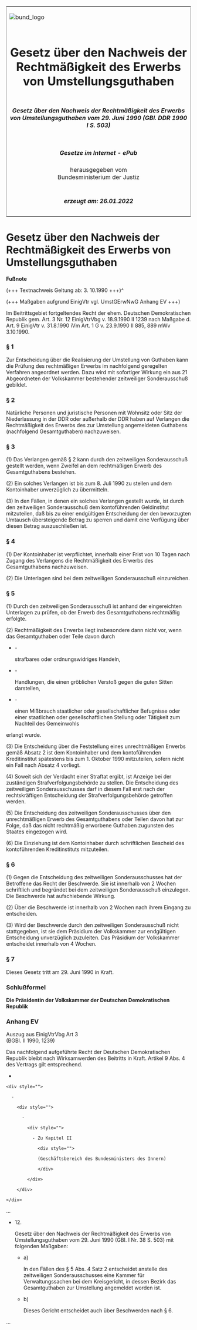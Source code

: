 <span id="DECKBLATT.html"></span>

<table border="0" frame="border" width="100%">

<tr valign="top">

<td align="left">

![bund\_logo](BfJ_2021_Web_de_de.gif)

</td>

<td align="right">

 

</td>

</tr>

<tr align="center" valign="middle">

<td colspan="2">

# Gesetz über den Nachweis der Rechtmäßigkeit des Erwerbs von Umstellungsguthaben

</td>

</tr>

<tr align="center" valign="middle">

<td colspan="2">

##### Gesetz über den Nachweis der Rechtmäßigkeit des Erwerbs von Umstellungsguthaben vom 29. Juni 1990 (GBl. DDR 1990 I S. 503)

</td>

</tr>

<tr align="center" valign="middle">

<td colspan="2">

  
  

##### Gesetze im Internet - ePub  
  
herausgegeben vom  
Bundesministerium der Justiz

</td>

</tr>

<tr align="center" valign="bottom">

<td colspan="2">

  
  

##### erzeugt am: 26.01.2022

</td>

</tr>

</table>

<span id="DDNR005030990.html"></span>

# Gesetz über den Nachweis der Rechtmäßigkeit des Erwerbs von Umstellungsguthaben

<div>

  
**Fußnote**

<div class="jnhtml">

<div>

<div class="jurAbsatz">

(+++ Textnachweis Geltung ab: 3. 10.1990 +++)^

</div>

<div class="jurAbsatz">

  
(+++ Maßgaben aufgrund EinigVtr vgl. UmstGErwNwG Anhang EV +++)

</div>

<div class="jurAbsatz">

  
Im Beitrittsgebiet fortgeltendes Recht der ehem. Deutschen
Demokratischen Republik gem. Art. 3 Nr. 12 EinigVtrVbg v. 18.9.1990 II
1239 nach Maßgabe d. Art. 9 EinigVtr v. 31.8.1990 iVm Art. 1 G v.
23.9.1990 II 885, 889 mWv 3.10.1990.

</div>

</div>

</div>

</div>

<span id="DDNR005030990BJNE000100314.html"></span>

### § 1  

<div>

<div class="jnhtml">

<div>

<div class="jurAbsatz">

Zur Entscheidung über die Realisierung der Umstellung von Guthaben kann
die Prüfung des rechtmäßigen Erwerbs im nachfolgend geregelten Verfahren
angeordnet werden. Dazu wird mit sofortiger Wirkung ein aus 21
Abgeordneten der Volkskammer bestehender zeitweiliger Sonderausschuß
gebildet.

</div>

</div>

</div>

</div>

<span id="DDNR005030990BJNE000200314.html"></span>

### § 2  

<div>

<div class="jnhtml">

<div>

<div class="jurAbsatz">

Natürliche Personen und juristische Personen mit Wohnsitz oder Sitz der
Niederlassung in der DDR oder außerhalb der DDR haben auf Verlangen die
Rechtmäßigkeit des Erwerbs des zur Umstellung angemeldeten Guthabens
(nachfolgend Gesamtguthaben) nachzuweisen.

</div>

</div>

</div>

</div>

<span id="DDNR005030990BJNE000300314.html"></span>

### § 3  

<div>

<div class="jnhtml">

<div>

<div class="jurAbsatz">

(1) Das Verlangen gemäß § 2 kann durch den zeitweiligen Sonderausschuß
gestellt werden, wenn Zweifel an dem rechtmäßigen Erwerb des
Gesamtguthabens bestehen.

</div>

<div class="jurAbsatz">

(2) Ein solches Verlangen ist bis zum 8. Juli 1990 zu stellen und dem
Kontoinhaber unverzüglich zu übermitteln.

</div>

<div class="jurAbsatz">

(3) In den Fällen, in denen ein solches Verlangen gestellt wurde, ist
durch den zeitweiligen Sonderausschuß dem kontoführenden Geldinstitut
mitzuteilen, daß bis zu einer endgültigen Entscheidung der den
bevorzugten Umtausch übersteigende Betrag zu sperren und damit eine
Verfügung über diesen Betrag auszuschließen ist.

</div>

</div>

</div>

</div>

<span id="DDNR005030990BJNE000400314.html"></span>

### § 4  

<div>

<div class="jnhtml">

<div>

<div class="jurAbsatz">

(1) Der Kontoinhaber ist verpflichtet, innerhalb einer Frist von 10
Tagen nach Zugang des Verlangens die Rechtmäßigkeit des Erwerbs des
Gesamtguthabens nachzuweisen.

</div>

<div class="jurAbsatz">

(2) Die Unterlagen sind bei dem zeitweiligen Sonderausschuß
einzureichen.

</div>

</div>

</div>

</div>

<span id="DDNR005030990BJNE000500314.html"></span>

### § 5  

<div>

<div class="jnhtml">

<div>

<div class="jurAbsatz">

(1) Durch den zeitweiligen Sonderausschuß ist anhand der eingereichten
Unterlagen zu prüfen, ob der Erwerb des Gesamtguthabens rechtmäßig
erfolgte.

</div>

<div class="jurAbsatz">

(2) Rechtmäßigkeit des Erwerbs liegt insbesondere dann nicht vor, wenn
das Gesamtguthaben oder Teile davon durch

  - \-
    
    <div style="">
    
    strafbares oder ordnungswidriges Handeln,
    
    </div>

  - \-
    
    <div style="">
    
    Handlungen, die einen gröblichen Verstoß gegen die guten Sitten
    darstellen,
    
    </div>

  - \-
    
    <div style="">
    
    einen Mißbrauch staatlicher oder gesellschaftlicher Befugnisse oder
    einer staatlichen oder gesellschaftlichen Stellung oder Tätigkeit
    zum Nachteil des Gemeinwohls
    
    </div>

erlangt wurde.

</div>

<div class="jurAbsatz">

(3) Die Entscheidung über die Feststellung eines unrechtmäßigen Erwerbs
gemäß Absatz 2 ist dem Kontoinhaber und dem kontoführenden
Kreditinstitut spätestens bis zum 1. Oktober 1990 mitzuteilen, sofern
nicht ein Fall nach Absatz 4 vorliegt.

</div>

<div class="jurAbsatz">

(4) Soweit sich der Verdacht einer Straftat ergibt, ist Anzeige bei der
zuständigen Strafverfolgungsbehörde zu stellen. Die Entscheidung des
zeitweiligen Sonderausschusses darf in diesem Fall erst nach der
rechtskräftigen Entscheidung der Strafverfolgungsbehörde getroffen
werden.

</div>

<div class="jurAbsatz">

(5) Die Entscheidung des zeitweiligen Sonderausschusses über den
unrechtmäßigen Erwerb des Gesamtguthabens oder Teilen davon hat zur
Folge, daß das nicht rechtmäßig erworbene Guthaben zugunsten des Staates
eingezogen wird.

</div>

<div class="jurAbsatz">

(6) Die Einziehung ist dem Kontoinhaber durch schriftlichen Bescheid des
kontoführenden Kreditinstituts mitzuteilen.

</div>

</div>

</div>

</div>

<span id="DDNR005030990BJNE000600314.html"></span>

### § 6  

<div>

<div class="jnhtml">

<div>

<div class="jurAbsatz">

(1) Gegen die Entscheidung des zeitweiligen Sonderausschusses hat der
Betroffene das Recht der Beschwerde. Sie ist innerhalb von 2 Wochen
schriftlich und begründet bei dem zeitweiligen Sonderausschuß
einzulegen. Die Beschwerde hat aufschiebende Wirkung.

</div>

<div class="jurAbsatz">

(2) Über die Beschwerde ist innerhalb von 2 Wochen nach ihrem Eingang zu
entscheiden.

</div>

<div class="jurAbsatz">

(3) Wird der Beschwerde durch den zeitweiligen Sonderausschuß nicht
stattgegeben, ist sie dem Präsidium der Volkskammer zur endgültigen
Entscheidung unverzüglich zuzuleiten. Das Präsidium der Volkskammer
entscheidet innerhalb von 4 Wochen.

</div>

</div>

</div>

</div>

<span id="DDNR005030990BJNE000700314.html"></span>

### § 7  

<div>

<div class="jnhtml">

<div>

<div class="jurAbsatz">

Dieses Gesetz tritt am 29. Juni 1990 in Kraft.

</div>

</div>

</div>

</div>

<span id="DDNR005030990BJNE000800314.html"></span>

### Schlußformel  

<div>

<div class="jnhtml">

<div>

<div class="jurAbsatz">

<span style=";font-weight:bold">Die Präsidentin der Volkskammer der
Deutschen Demokratischen Republik</span>

</div>

</div>

</div>

</div>

<span id="DDNR005030990BJNE888800301.html"></span>

### Anhang EV  
Auszug aus EinigVtrVbg Art 3  
(BGBl. II 1990, 1239)

<div>

<div class="jnhtml">

<div>

<div class="jurAbsatz">

Das nachfolgend aufgeführte Recht der Deutschen Demokratischen Republik
bleibt nach Wirksamwerden des Beitritts in Kraft. Artikel 9 Abs. 4 des
Vertrags gilt entsprechend.

  - 
    
    <div style="">
    
      - 
        
        <div style="">
        
          - 
            
            <div style="">
            
              - Zu Kapitel II
                
                <div style="">
                
                (Geschäftsbereich des Bundesministers des Innern)
                
                </div>
            
            </div>
        
        </div>
    
    </div>

...

  - 12\.
    
    <div style="">
    
    Gesetz über den Nachweis der Rechtmäßigkeit des Erwerbs von
    Umstellungsguthaben vom 29. Juni 1990 (GBl. I Nr. 38 S. 503) mit
    folgenden Maßgaben:
    
      - a)
        
        <div style="">
        
        In den Fällen des § 5 Abs. 4 Satz 2 entscheidet anstelle des
        zeitweiligen Sonderausschusses eine Kammer für Verwaltungssachen
        bei dem Kreisgericht, in dessen Bezirk das Gesamtguthaben zur
        Umstellung angemeldet worden ist.
        
        </div>
    
      - b)
        
        <div style="">
        
        Dieses Gericht entscheidet auch über Beschwerden nach § 6.
        
        </div>
    
    </div>

...

</div>

</div>

</div>

</div>
